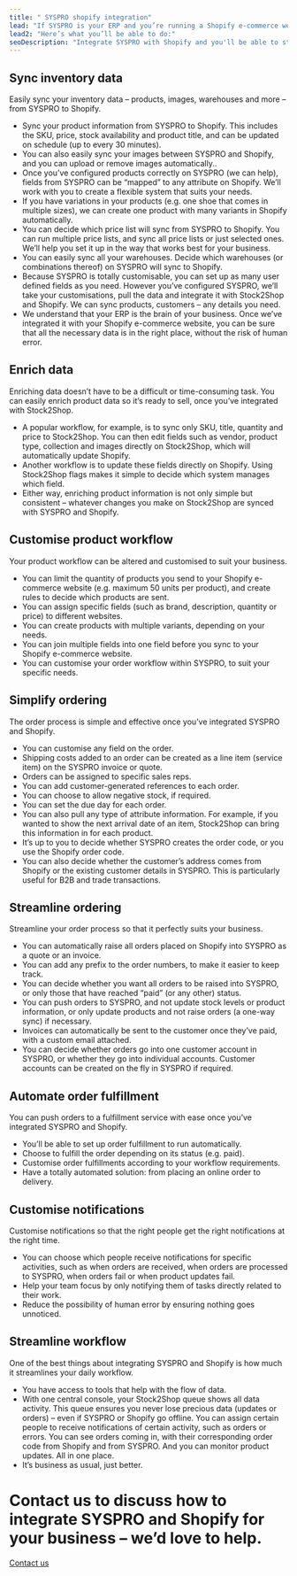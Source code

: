 ```yaml
---
title: " SYSPRO shopify integration"
lead: "If SYSPRO is your ERP and you’re running a Shopify e-commerce website, it’s essential that they can communicate with each other. That’s how we can help: a SYSPRO Shopify integration will make your daily business operations simple and stress-free."
lead2: "Here’s what you’ll be able to do:"
seoDescription: "Integrate SYSPRO with Shopify and you'll be able to streamline your workflow and simplify your ordering process. We'll work with you to create the SYSPRO Shopify integration that works best for your business. Find out more!"
---
```


Sync inventory data
-------------------

Easily sync your inventory data – products, images, warehouses and more – from SYSPRO to Shopify.

*   Sync your product information from SYSPRO to Shopify. This includes the SKU, price, stock availability and product title, and can be updated on schedule (up to every 30 minutes).
*   You can also easily sync your images between SYSPRO and Shopify, and you can upload or remove images automatically..
*   Once you’ve configured products correctly on SYSPRO (we can help), fields from SYSPRO can be “mapped” to any attribute on Shopify. We’ll work with you to create a flexible system that suits your needs.
*   If you have variations in your products (e.g. one shoe that comes in multiple sizes), we can create one product with many variants in Shopify automatically.
*   You can decide which price list will sync from SYSPRO to Shopify. You can run multiple price lists, and sync all price lists or just selected ones. We’ll help you set it up in the way that works best for your business.
*   You can easily sync all your warehouses. Decide which warehouses (or combinations thereof) on SYSPRO will sync to Shopify.
*   Because SYSPRO is totally customisable, you can set up as many user defined fields as you need. However you’ve configured SYSPRO, we’ll take your customisations, pull the data and integrate it with Stock2Shop and Shopify. We can sync products, customers – any details you need.
*   We understand that your ERP is the brain of your business. Once we’ve integrated it with your Shopify e-commerce website, you can be sure that all the necessary data is in the right place, without the risk of human error.

Enrich data
-----------

Enriching data doesn’t have to be a difficult or time-consuming task. You can easily enrich product data so it’s ready to sell, once you’ve integrated with Stock2Shop.

*   A popular workflow, for example, is to sync only SKU, title, quantity and price to Stock2Shop. You can then edit fields such as vendor, product type, collection and images directly on Stock2Shop, which will automatically update Shopify.
*   Another workflow is to update these fields directly on Shopify. Using Stock2Shop flags makes it simple to decide which system manages which field.
*   Either way, enriching product information is not only simple but consistent – whatever changes you make on Stock2Shop are synced with SYSPRO and Shopify.

Customise product workflow
--------------------------

Your product workflow can be altered and customised to suit your business.

*   You can limit the quantity of products you send to your Shopify e-commerce website (e.g. maximum 50 units per product), and create rules to decide which products are sent.
*   You can assign specific fields (such as brand, description, quantity or price) to different websites.
*   You can create products with multiple variants, depending on your needs.
*   You can join multiple fields into one field before you sync to your Shopify e-commerce website.
*   You can customise your order workflow within SYSPRO, to suit your specific needs.

Simplify ordering
-----------------

The order process is simple and effective once you’ve integrated SYSPRO and Shopify.

*   You can customise any field on the order.
*   Shipping costs added to an order can be created as a line item (service item) on the SYSPRO invoice or quote.
*   Orders can be assigned to specific sales reps.
*   You can add customer-generated references to each order.
*   You can choose to allow negative stock, if required.
*   You can set the due day for each order.
*   You can also pull any type of attribute information. For example, if you wanted to show the next arrival date of an item, Stock2Shop can bring this information in for each product.
*   It’s up to you to decide whether SYSPRO creates the order code, or you use the Shopify order code.
*   You can also decide whether the customer’s address comes from Shopify or the existing customer details in SYSPRO. This is particularly useful for B2B and trade transactions.

Streamline ordering
-------------------

Streamline your order process so that it perfectly suits your business.

*   You can automatically raise all orders placed on Shopify into SYSPRO as a quote or an invoice.
*   You can add any prefix to the order numbers, to make it easier to keep track.
*   You can decide whether you want all orders to be raised into SYSPRO, or only those that have reached “paid” (or any other) status.
*   You can push orders to SYSPRO, and not update stock levels or product information, or only update products and not raise orders (a one-way sync) if necessary.
*   Invoices can automatically be sent to the customer once they’ve paid, with a custom email attached.
*   You can decide whether orders go into one customer account in SYSPRO, or whether they go into individual accounts. Customer accounts can be created on the fly in SYSPRO if required.

Automate order fulfillment
--------------------------

You can push orders to a fulfillment service with ease once you’ve integrated SYSPRO and Shopify.

*   You’ll be able to set up order fulfillment to run automatically.
*   Choose to fulfill the order depending on its status (e.g. paid).
*   Customise order fulfillments according to your workflow requirements.
*   Have a totally automated solution: from placing an online order to delivery.

Customise notifications
-----------------------

Customise notifications so that the right people get the right notifications at the right time.

*   You can choose which people receive notifications for specific activities, such as when orders are received, when orders are processed to SYSPRO, when orders fail or when product updates fail.
*   Help your team focus by only notifying them of tasks directly related to their work.
*   Reduce the possibility of human error by ensuring nothing goes unnoticed.

Streamline workflow
-------------------

One of the best things about integrating SYSPRO and Shopify is how much it streamlines your daily workflow.

*   You have access to tools that help with the flow of data.
*   With one central console, your Stock2Shop queue shows all data activity. This queue ensures you never lose precious data (updates or orders) – even if SYSPRO or Shopify go offline. You can assign certain people to receive notifications of certain activity, such as orders or errors. You can see orders coming in, with their corresponding order code from Shopify and from SYSPRO. And you can monitor product updates. All in one place.
*   It’s business as usual, just better.

Contact us to discuss how to integrate SYSPRO and Shopify for your business – we’d love to help.
================================================================================================

[Contact us](/contact-us "Contact Stock2Shop")
